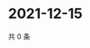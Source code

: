 # 2021-12-15

共 0 条

<!-- BEGIN WEIBO -->
<!-- 最后更新时间 Wed Dec 15 2021 21:12:31 GMT+0800 (China Standard Time) -->

<!-- END WEIBO -->
